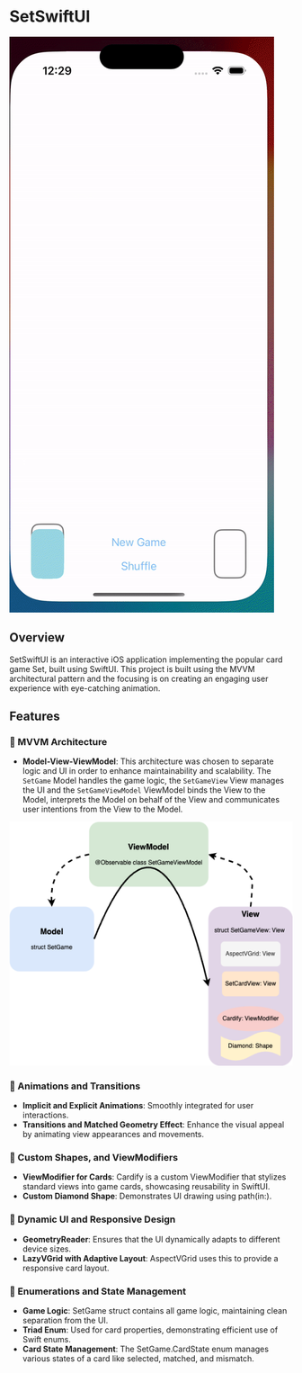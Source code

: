 # SetSwiftUI

![Gameplay](gameplay.gif)

## Overview

SetSwiftUI is an interactive iOS application implementing the popular card game Set, built using SwiftUI. This project is built using the MVVM architectural pattern and the focusing is on creating an engaging user experience with eye-catching animation.

## Features

### 🔁 MVVM Architecture
- **Model-View-ViewModel**: This architecture was chosen to separate logic and UI in order to enhance maintainability and scalability. The `SetGame` Model handles the game logic, the `SetGameView` View manages the UI and the `SetGameViewModel` ViewModel binds the View to the Model, interprets the Model on behalf of the View and communicates user intentions from the View to the Model.

![MVVM Architecture Diagram](SetSwiftUIStructure.png)

### 🌟 Animations and Transitions
-  **Implicit and Explicit Animations**: Smoothly integrated for user interactions.
- **Transitions and Matched Geometry Effect**: Enhance the visual appeal by animating view appearances and movements.

### 🔸 Custom Shapes, and ViewModifiers
- **ViewModifier for Cards**: Cardify is a custom ViewModifier that stylizes standard views into game cards, showcasing reusability in SwiftUI.
- **Custom Diamond Shape**: Demonstrates UI drawing using path(in:).

### 📱 Dynamic UI and Responsive Design
- **GeometryReader**: Ensures that the UI dynamically adapts to different device sizes.
- **LazyVGrid with Adaptive Layout**: AspectVGrid uses this to provide a responsive card layout.

### 🫵 Enumerations and State Management
- **Game Logic**: SetGame struct contains all game logic, maintaining clean separation from the UI.
- **Triad Enum**: Used for card properties, demonstrating efficient use of Swift enums.
- **Card State Management**: The SetGame.CardState enum manages various states of a card like selected, matched, and mismatch.


